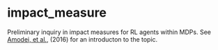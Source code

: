 # impact_measure
Preliminary inquiry in impact measures for RL agents within MDPs. See [Amodei, et al.](https://arxiv.org/abs/1606.06565), (2016) for an introducton to the topic.
